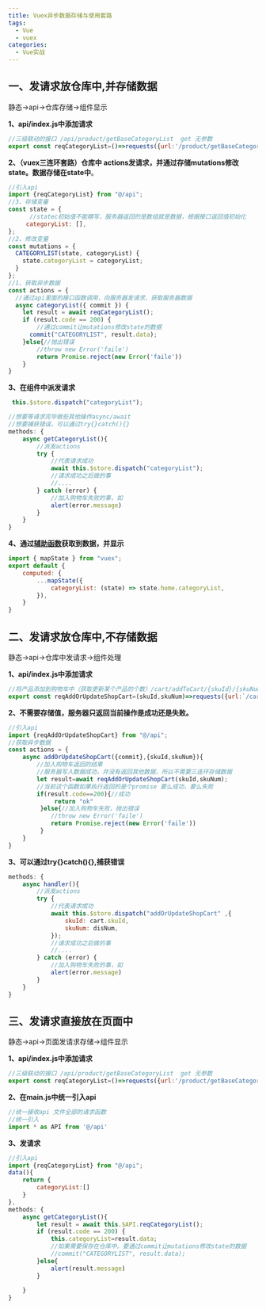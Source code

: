 ```yaml
---
title: Vuex异步数据存储与使用套路
tags:
  - Vue
  - vuex
categories:
  - Vue实战
---
```




## 一、发请求放仓库中,并存储数据

静态->api->仓库存储->组件显示

**1、api/index.js中添加请求** 

```js
//三级联动的接口 /api/product/getBaseCategoryList  get 无参数
export const reqCategoryList=()=>requests({url:'/product/getBaseCategoryList',method:'get'})
```

**2、（vuex三连环套路）仓库中 actions发请求，并通过存储mutations修改state。数据存储在state中**。

```js
//引入api
import {reqCategoryList} from "@/api";
//3、存储变量
const state = {
      //statec初始值不能瞎写，服务器返回的是数组就是数据，根据接口返回值初始化
     categoryList: [],
};
//2、修改变量
const mutations = {
  CATEGORYLIST(state, categoryList) {
    state.categoryList = categoryList;
  }
};
//1、获取异步数据
const actions = {
  //通过api里面的接口函数调用，向服务器发请求，获取服务器数据
  async categoryList({ commit }) {
    let result = await reqCategoryList();
    if (result.code == 200) {
        //通过commit让mutations修改state的数据
      commit("CATEGORYLIST", result.data);
    }else{//抛出错误
        //throw new Error('faile')
        return Promise.reject(new Error('faile'))
    }
}
```

**3、在组件中派发请求**

```js
 this.$store.dispatch("categoryList");

//想要等请求完毕做些其他操作async/await
//想要捕获错误，可以通过try{}catch(){}
methods: {
    async getCategoryList(){
        //派发actions
        try {
            //代表请求成功
            await this.$store.dispatch("categoryList");
            //请求成功之后做的事
            //....
        } catch (error) {
            //加入购物车失败的事，如
            alert(error.message)
        }
    }
}
```

**4、通过[辅助函数](https://www.cnblogs.com/jiajia-hjj/p/16008643.html)获取到数据，并显示**

```js
import { mapState } from "vuex";
export default {
    computed: {
        ...mapState({
            categoryList: (state) => state.home.categoryList,
        }),
    }
}
```



## 二、发请求放仓库中,不存储数据

静态->api->仓库中发请求->组件处理

**1、api/index.js中添加请求** 

```js
//将产品添加到购物车中（获取更新某个产品的个数）/cart/addToCart/{skuId}/{skuNum} POST
export const reqAddOrUpdateShopCart=(skuId,skuNum)=>requests({url:`/cart/addToCart/${skuId}/${skuNum}`,method:'post'});
```

**2、不需要存储值，服务器只返回当前操作是成功还是失败。**

```js
//引入api
import {reqAddOrUpdateShopCart} from "@/api";
//获取异步数据
const actions = {
    async addOrUpdateShopCart({commit},{skuId,skuNum}){   
        //加入购物车返回的结果 
        //服务器写入数据成功，并没有返回其他数据，所以不需要三连环存储数据
        let result=await reqAddOrUpdateShopCart(skuId,skuNum);
        //当前这个函数如果执行返回的是个promise 要么成功，要么失败
        if(result.code==200){//成功
             return "ok"
         }else{//加入购物车失败，抛出错误
            //throw new Error('faile')
            return Promise.reject(new Error('faile'))
         }
    }
}
```

**3、可以通过try{}catch(){},捕获错误**

```js
methods: {
    async handler(){
        //派发actions
        try {
            //代表请求成功
            await this.$store.dispatch("addOrUpdateShopCart" ,{
                skuId: cart.skuId,
                skuNum: disNum,
            });
            //请求成功之后做的事
            //....
        } catch (error) {
            //加入购物车失败的事，如
            alert(error.message)
        }
    }
}
```



## 三、发请求直接放在页面中

静态->api->页面发请求存储->组件显示

**1、api/index.js中添加请求**

```js
//三级联动的接口 /api/product/getBaseCategoryList  get 无参数
export const reqCategoryList=()=>requests({url:'/product/getBaseCategoryList',method:'get'})
```



**2、在main.js中统一引入api**

```js
//统一接收api 文件全部的请求函数
//统一引入
import * as API from '@/api'
```



**3、发请求**

```js
//引入api
import {reqCategoryList} from "@/api";
data(){
    return {
        categoryList:[]
    }
},
methods: {
    async getCategoryList(){
        let result = await this.$API.reqCategoryList();
        if (result.code == 200) {
            this.categoryList=result.data;
            //如果需要保存在仓库中。要通过commit让mutations修改state的数据
            //commit("CATEGORYLIST", result.data);
        }else{
            alert(result.message)
        }
       
    }
}
```

​		